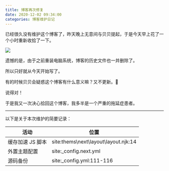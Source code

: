 ```yaml
---
title: 博客再次修复
date: 2020-12-02 09:34:00
categories: 博客维护日记
---
```


已经很久没有维护这个博客了，昨天晚上无意间与贝贝提起，于是今天早上花了一个小时重新收拾了一下。

![](https://cdn.jsdelivr.net/gh/waringhu/personal_cdn/tyfhy/assets/overall.webp)

<!-- more -->

遗憾的是，由于之前重装电脑系统，博客的历史文件也一并删除了。

所以只好就从今天开始写了。

有的时候贝贝会疑惑这个博客有什么意义嘛？又不更新。🤯

说得对！

于是我又一次决心拾回这个博客，我多半是一个严重的拖延症患者。

---

以下是关于本次维护的简要记录：

| 活动 | 位置 |
| --- | --- |
| 缓存加速 JS 脚本 | site:thems\next\layout\layout.njk:14 |
| 外置主题配置 | site:_config.next.yml |
| 源码备份 | site:_config.yml:111-116 |